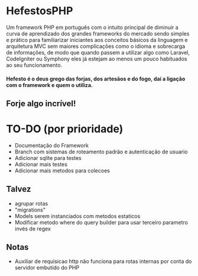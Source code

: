 # HefestosPHP
Um framework PHP em português com o intuito principal de diminuir a curva de aprendizado dos grandes frameworks do mercado sendo simples e prático para familiarizar iniciantes aos conceitos básicos da linguagem e arquitetura MVC sem maiores complicações como o idioma e sobrecarga de informações, de modo que quando passem a utilizar algo como Laravel, CodeIgniter ou Symphony eles já estejam ao menos um pouco habituados ao seu funcionamento.

#### Hefesto é o deus grego das forjas, dos artesãos e do fogo, daí a ligação com o framework e quem o utiliza.

## Forje algo incrível!

# TO-DO (por prioridade)
   - Documentação do Framework
   - Branch com sistemas de roteamento padrão e autenticação de usuario 
   - Adicionar sqlite para testes
   - Adicionar mais testes
   - Adicionar mais metodos para colecoes

   ## Talvez
   - agrupar rotas
   - "migrations"
   - Models serem instanciados com metodos estaticos
   - Modificar metodo where do query builder para usar terceiro parametro invés de regex
   
   ## Notas
   - Auxiliar de requisicao http não funciona para rotas internas por conta do servidor embutido do PHP

   